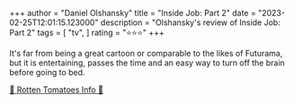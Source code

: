 +++
author = "Daniel Olshansky"
title = "Inside Job: Part 2"
date = "2023-02-25T12:01:15.123000"
description = "Olshansky's review of Inside Job: Part 2"
tags = [
    "tv",
]
rating = "⭐⭐⭐"
+++

It's far from being a great cartoon or comparable to the likes of Futurama, but it is entertaining, passes the time and an easy way to turn off the brain before going to bed.

[🍅 Rotten Tomatoes Info 🍅](https://www.rottentomatoes.com//tv/inside_job_2021/s02)